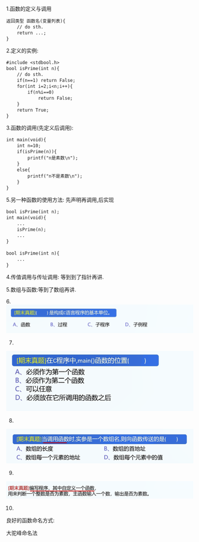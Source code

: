 1.函数的定义与调用

```
返回类型 函数名(变量列表){
	// do sth.
	return ...;
}
```

2.定义的实例:

```
#include <stdbool.h>
bool isPrime(int n){
	// do sth.
	if(n==1) return False;
	for(int i=2;i<n;i++){
		if(n%i==0)
			return False;
	}
	return True;
}

```

3.函数的调用(先定义后调用):

```
int main(void){
	int n=10;
	if(isPrime(n)){
		printf("n是素数\n");
	}
	else{
		printf("n不是素数\n");
	}
}
```

5.另一种函数的使用方法: 先声明再调用,后实现

```
bool isPrime(int n);
int main(void){
	...
	isPrime(n);
	...
}

bool isPrime(int n){
	...
}
```

4.传值调用与传址调用: 等到到了指针再讲.

5.数组与函数:等到了数组再讲.

6.![image-20250123084602214](Pics/image-20250123084602214.png)

7.

![image-20250123084615837](Pics/image-20250123084615837.png)

8.

![image-20250123084629790](Pics/image-20250123084629790.png)

9.

![image-20250123084641563](Pics/image-20250123084641563.png)

10.

良好的函数命名方式:

大驼峰命名法